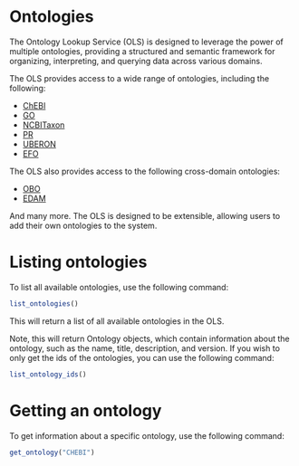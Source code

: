 # Ontologies
 
The Ontology Lookup Service (OLS) is designed to leverage the power of multiple ontologies, providing a structured and semantic framework for organizing, interpreting, and querying data across various domains.

The OLS provides access to a wide range of ontologies, including the following:
- [ChEBI](https://www.ebi.ac.uk/chebi/)
- [GO](http://geneontology.org/)
- [NCBITaxon](https://www.ncbi.nlm.nih.gov/Taxonomy/Browser/wwwtax.cgi)
- [PR](https://proconsortium.org/)
- [UBERON](http://uberon.github.io/)
- [EFO](https://www.ebi.ac.uk/efo/)

The OLS also provides access to the following cross-domain ontologies:
- [OBO](http://obofoundry.org/)
- [EDAM](https://edamontology.org/)


And many more. The OLS is designed to be extensible, allowing users to add their own ontologies to the system.

# Listing ontologies

To list all available ontologies, use the following command:

```julia
list_ontologies()
```

This will return a list of all available ontologies in the OLS.

Note, this will return Ontology objects, which contain information about the ontology, such as the name, title, description, and version. If you wish to only get the ids of the ontologies, you can use the following command:

```julia
list_ontology_ids()
```

# Getting an ontology

To get information about a specific ontology, use the following command:

```julia
get_ontology("CHEBI")
```




